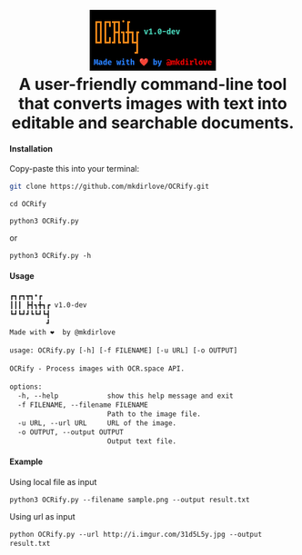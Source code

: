 <h1 align="center">
  <br>
  <a href="https://github.com/mkdirlove/OCRify"><img src="https://github.com/mkdirlove/OCRify/blob/main/logo.png" alt="OCRify"></a>
  <br>
  A user-friendly command-line tool that converts images with text into editable and searchable documents.
  <br>
</h1>

#### Installation

Copy-paste this into your terminal:

```sh
git clone https://github.com/mkdirlove/OCRify.git
```
```
cd OCRify
```
```
python3 OCRify.py
```
or
```
python3 OCRify.py -h
```
#### Usage
``` 
┏┓┏┓┳┓•┏  
┃┃┃ ┣┫┓╋┓┏ v1.0-dev
┗┛┗┛┛┗┗┛┗┫
         ┛
Made with ❤️  by @mkdirlove

usage: OCRify.py [-h] [-f FILENAME] [-u URL] [-o OUTPUT]

OCRify - Process images with OCR.space API.

options:
  -h, --help            show this help message and exit
  -f FILENAME, --filename FILENAME
                        Path to the image file.
  -u URL, --url URL     URL of the image.
  -o OUTPUT, --output OUTPUT
                        Output text file.

```
#### Example

Using local file as input
```
python3 OCRify.py --filename sample.png --output result.txt
```

Using url as input
```
python OCRify.py --url http://i.imgur.com/31d5L5y.jpg --output result.txt
```
